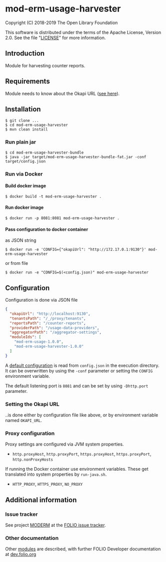 # mod-erm-usage-harvester

Copyright (C) 2018-2019 The Open Library Foundation

This software is distributed under the terms of the Apache License,
Version 2.0. See the file "[LICENSE](LICENSE)" for more information.

## Introduction
Module for harvesting counter reports.

## Requirements
Module needs to know about the Okapi URL ([see here](#setting-the-okapi-url)).

## Installation

```
$ git clone ...
$ cd mod-erm-usage-harvester
$ mvn clean install
```

### Run plain jar
```
$ cd mod-erm-usage-harvester-bundle
$ java -jar target/mod-erm-usage-harvester-bundle-fat.jar -conf target/config.json
```

### Run via Docker

#### Build docker image
```
$ docker build -t mod-erm-usage-harvester .
```

#### Run docker image
```
$ docker run -p 8081:8081 mod-erm-usage-harvester .
```

#### Pass configuration to docker container
as JSON string
```
$ docker run -e 'CONFIG={"okapiUrl": "http://172.17.0.1:9130"}' mod-erm-usage-harvester
```
or from file
```
$ docker run -e "CONFIG=$(<config.json)" mod-erm-usage-harvester
```

## Configuration
Configuration is done via JSON file
```json
{
  "okapiUrl": "http://localhost:9130",
  "tenantsPath": "/_/proxy/tenants",
  "reportsPath": "/counter-reports",
  "providerPath": "/usage-data-providers",
  "aggregatorPath": "/aggregator-settings",
  "moduleIds": [
    "mod-erm-usage-1.0.0",
    "mod-erm-usage-harvester-1.0.0"
  ]
}
```
A [default configuration](mod-erm-usage-harvester-bundle/config-template.json) is read from `config.json` in the execution directory. It can be overwritten by using the `-conf` parameter or setting the `CONFIG` environment variable.

The default listening port is `8081` and can be set by using `-Dhttp.port` parameter.

### Setting the Okapi URL
..is done either by configuration file like above, or by environment variable named `OKAPI_URL`.

### Proxy configuration
Proxy settings are configured via JVM system properties.
* `http.proxyHost`, `http.proxyPort`, `https.proxyHost`, `https.proxyPort`, `http.nonProxyHosts`

If running the Docker container use environment variables. These get translated into system properties by `run-java.sh`.
* `HTTP_PROXY`, `HTTPS_PROXY`, `NO_PROXY`

## Additional information

### Issue tracker

See project [MODERM](https://issues.folio.org/browse/MODERM)
at the [FOLIO issue tracker](https://dev.folio.org/guidelines/issue-tracker).

### Other documentation

Other [modules](https://dev.folio.org/source-code/#server-side) are described,
with further FOLIO Developer documentation at [dev.folio.org](https://dev.folio.org/)

